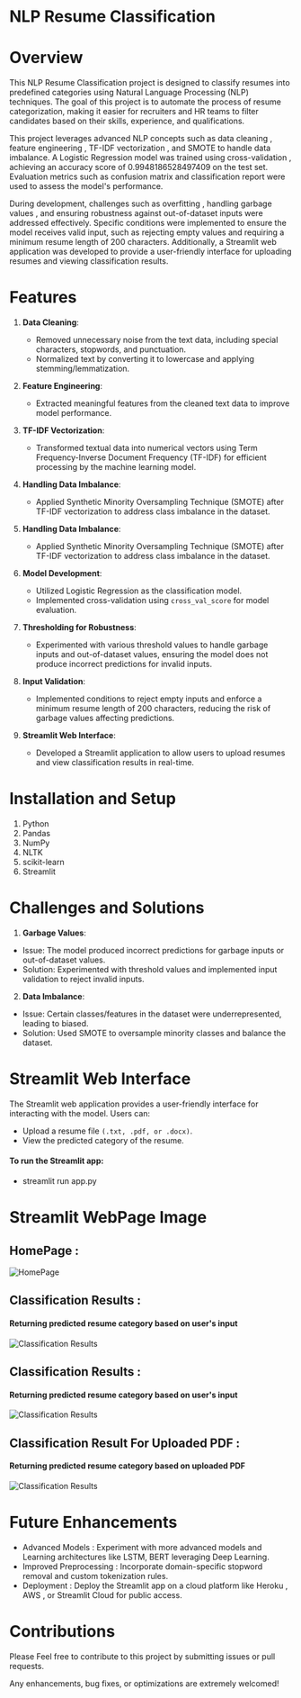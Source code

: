 
<h1> NLP Resume Classification </h1>

# Overview
This NLP Resume Classification project is designed to classify resumes into predefined categories using Natural Language Processing (NLP) techniques. The goal of this project is to automate the process of resume categorization, making it easier for recruiters and HR teams to filter candidates based on their skills, experience, and qualifications.

This project leverages advanced NLP concepts such as data cleaning , feature engineering , TF-IDF vectorization , and SMOTE to handle data imbalance. A Logistic Regression model was trained using cross-validation , achieving an accuracy score of 0.9948186528497409 on the test set. Evaluation metrics such as confusion matrix and classification report were used to assess the model's performance.

During development, challenges such as overfitting , handling garbage values , and ensuring robustness against out-of-dataset inputs were addressed effectively. Specific conditions were implemented to ensure the model receives valid input, such as rejecting empty values and requiring a minimum resume length of 200 characters. Additionally, a Streamlit web application was developed to provide a user-friendly interface for uploading resumes and viewing classification results.


# Features

1. **Data Cleaning**: 
   - Removed unnecessary noise from the text data, including special characters, stopwords, and punctuation.
   - Normalized text by converting it to lowercase and applying stemming/lemmatization.

2. **Feature Engineering**: 
   - Extracted meaningful features from the cleaned text data to improve model performance.

3. **TF-IDF Vectorization**: 
   - Transformed textual data into numerical vectors using Term Frequency-Inverse Document Frequency (TF-IDF) for efficient processing by the machine learning model.

4. **Handling Data Imbalance**: 
   - Applied Synthetic Minority Oversampling Technique (SMOTE) after TF-IDF vectorization to address class imbalance in the dataset.

5. **Handling Data Imbalance**: 
   - Applied Synthetic Minority Oversampling Technique (SMOTE) after TF-IDF vectorization to address class imbalance in the dataset.

6. **Model Development**:
   - Utilized Logistic Regression as the classification model.
   - Implemented cross-validation using `cross_val_score` for model evaluation.

7. **Thresholding for Robustness**: 
   - Experimented with various threshold values to handle garbage inputs and out-of-dataset values, ensuring the model does not produce incorrect predictions for invalid inputs.

8. **Input Validation**: 
   - Implemented conditions to reject empty inputs and enforce a minimum resume length of 200 characters, reducing the risk of garbage values affecting predictions.

9. **Streamlit Web Interface**: 
   - Developed a Streamlit application to allow users to upload resumes and view classification results in real-time.



# Installation and Setup

1. Python
2. Pandas
3. NumPy
4. NLTK
5. scikit-learn
6. Streamlit



# Challenges and Solutions

1. **Garbage Values**: 
- Issue: The model produced incorrect predictions for garbage inputs or out-of-dataset values.
- Solution: Experimented with threshold values and implemented input validation to reject invalid inputs.

2. **Data Imbalance**: 
- Issue: Certain classes/features in the dataset were underrepresented, leading to biased.
- Solution: Used SMOTE to oversample minority classes and balance the dataset.


# Streamlit Web Interface
The Streamlit web application provides a user-friendly interface for interacting with the model. Users can:
* Upload a resume file `(.txt, .pdf, or .docx)`.
* View the predicted category of the resume.

#### To run the Streamlit app:
* streamlit run app.py


# Streamlit WebPage Image 

## HomePage :
![HomePage](webPageImages/homePage.png)

## Classification Results :
#### Returning predicted resume category based on user's input 
![Classification Results](webPageImages/electricResults.png)


## Classification Results :
#### Returning predicted resume category based on user's input 
![Classification Results](webPageImages/networkSecurityResults.png)


## Classification Result For Uploaded PDF :
#### Returning predicted resume category based on uploaded PDF 
![Classification Results](webPageImages/pdfSales.png)



# Future Enhancements
- Advanced Models :
Experiment with more advanced models and Learning architectures like LSTM, BERT leveraging Deep Learning.
- Improved Preprocessing :
Incorporate domain-specific stopword removal and custom tokenization rules.
- Deployment :
Deploy the Streamlit app on a cloud platform like Heroku , AWS , or Streamlit Cloud for public access.


# Contributions
Please Feel free to contribute to this project by submitting issues or pull requests.

Any enhancements, bug fixes, or optimizations are extremely welcomed!






